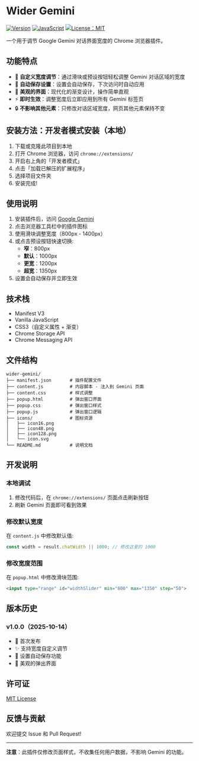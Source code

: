 # Wider Gemini

[![Version](https://img.shields.io/badge/version-1.0.0-blue.svg)](#)
[![JavaScript](https://img.shields.io/badge/logo-javascript-blue?logo=javascript)](#)
[![License：MIT](https://img.shields.io/badge/License-MIT-yellow.svg)](https://opensource.org/licenses/MIT)

一个用于调节 Google Gemini 对话界面宽度的 Chrome 浏览器插件。

## 功能特点

- 🎯 **自定义宽度调节**：通过滑块或预设按钮轻松调整 Gemini 对话区域的宽度
- 💾 **自动保存设置**：设置会自动保存，下次访问时自动应用
- 🎨 **美观的界面**：现代化的渐变设计，操作简单直观
- ⚡ **即时生效**：调整宽度后立即应用到所有 Gemini 标签页
- 🔒 **不影响其他元素**：只修改对话区域宽度，网页其他元素保持不变

## 安装方法：开发者模式安装（本地）

1. 下载或克隆此项目到本地
2. 打开 Chrome 浏览器，访问 `chrome://extensions/`
3. 开启右上角的「开发者模式」
4. 点击「加载已解压的扩展程序」
5. 选择项目文件夹
6. 安装完成!

## 使用说明

1. 安装插件后，访问 [Google Gemini](https://gemini.google.com/)
2. 点击浏览器工具栏中的插件图标
3. 使用滑块调整宽度（800px - 1400px）
4. 或点击预设按钮快速切换:
   - **窄**：800px
   - **默认**：1000px
   - **更宽**：1200px
   - **超宽**：1350px
5. 设置会自动保存并立即生效

## 技术栈

- Manifest V3
- Vanilla JavaScript
- CSS3（自定义属性 + 渐变）
- Chrome Storage API
- Chrome Messaging API

## 文件结构

```
wider-gemini/
├── manifest.json       # 插件配置文件
├── content.js          # 内容脚本 - 注入到 Gemini 页面
├── content.css         # 样式调整
├── popup.html          # 弹出窗口界面
├── popup.css           # 弹出窗口样式
├── popup.js            # 弹出窗口逻辑
├── icons/              # 图标资源
│   ├── icon16.png
│   ├── icon48.png
│   ├── icon128.png
│   └── icon.svg
└── README.md           # 说明文档
```

## 开发说明

### 本地调试

1. 修改代码后，在 `chrome://extensions/` 页面点击刷新按钮
2. 刷新 Gemini 页面即可看到效果

### 修改默认宽度

在 `content.js` 中修改默认值:

```javascript
const width = result.chatWidth || 1000; // 修改这里的 1000
```

### 修改宽度范围

在 `popup.html` 中修改滑块范围:

```html
<input type="range" id="widthSlider" min="800" max="1350" step="50">
```

## 版本历史

### v1.0.0（2025-10-14）
- 🎉 首次发布
- ✨ 支持宽度自定义调节
- 💾 设置自动保存功能
- 🎨 美观的弹出界面

## 许可证

[MIT License](./LICENSE)

## 反馈与贡献

欢迎提交 Issue 和 Pull Request!

---

**注意**：此插件仅修改页面样式，不收集任何用户数据，不影响 Gemini 的功能。
